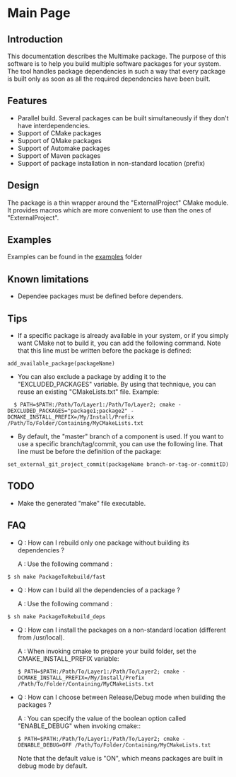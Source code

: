 Main Page
=========

Introduction
------------

This documentation describes the Multimake package.
The purpose of this software is to help you build multiple software packages for your system. The tool handles package dependencies in such a way that every package is built only as soon as all the required dependencies have been built.

Features
--------

- Parallel build. Several packages can be built simultaneously if they don't have interdependencies.
- Support of CMake packages
- Support of QMake packages
- Support of Automake packages
- Support of Maven packages
- Support of package installation in non-standard location (prefix)


Design
------

The package is a thin wrapper around the "ExternalProject" CMake module. It provides macros which are more convenient to use than the ones of "ExternalProject".


Examples
--------

Examples can be found in the [examples](examples/README.md) folder


Known limitations
-----------

- Dependee packages must be defined before dependers.


Tips
----

 - If a specific package is already available in your system, or if you simply want CMake not to build it, you can add the following command. Note that this line must be written before the package is defined:
```
add_available_package(packageName)
```

 - You can also exclude a package by adding it to the "EXCLUDED_PACKAGES" variable. By using that technique, you can reuse an existing "CMakeLists.txt" file. Example:
```
  $ PATH=$PATH:/Path/To/Layer1:/Path/To/Layer2; cmake -DEXCLUDED_PACKAGES="package1;package2" -DCMAKE_INSTALL_PREFIX=/My/Install/Prefix /Path/To/Folder/Containing/MyCMakeLists.txt
```

 - By default, the "master" branch of a component is used. If you want to use a specific branch/tag/commit, you can use the following line. That line must be before the definition of the package:
```
set_external_git_project_commit(packageName branch-or-tag-or-commitID)
```


TODO
----

 - Make the generated "make" file executable.


FAQ
---

 - Q : How can I rebuild only one package without building its dependencies ?
 
   A : Use the following command :
```
$ sh make PackageToRebuild/fast
```

 - Q : How can I build all the dependencies of a package ?
 
   A : Use the following command :
```
$ sh make PackageToRebuild_deps
```

 - Q : How can I install the packages on a non-standard location (different from /usr/local).

   A : When invoking cmake to prepare your build folder, set the CMAKE_INSTALL_PREFIX variable:
   ```
   $ PATH=$PATH:/Path/To/Layer1:/Path/To/Layer2; cmake -DCMAKE_INSTALL_PREFIX=/My/Install/Prefix /Path/To/Folder/Containing/MyCMakeLists.txt
   ```
   
 - Q : How can I choose between Release/Debug mode when building the packages ?

   A : You can specify the value of the boolean option called "ENABLE_DEBUG" when invoking cmake::
   ```
   $ PATH=$PATH:/Path/To/Layer1:/Path/To/Layer2; cmake -DENABLE_DEBUG=OFF /Path/To/Folder/Containing/MyCMakeLists.txt
   ```
   Note that the default value is "ON", which means packages are built in debug mode by default. 
   